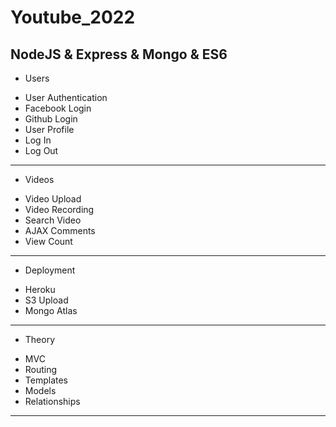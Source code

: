 # Youtube_2022

<h2>NodeJS & Express & Mongo & ES6</h2>

* Users
- User Authentication
- Facebook Login
- Github Login
- User Profile
- Log In
- Log Out
-----------------------------------
* Videos
- Video Upload
- Video Recording
- Search Video
- AJAX Comments
- View Count
----------------------------------
* Deployment
- Heroku
- S3 Upload
- Mongo Atlas
----------------------------------
* Theory
- MVC
- Routing
- Templates
- Models
- Relationships
----------------------------------
